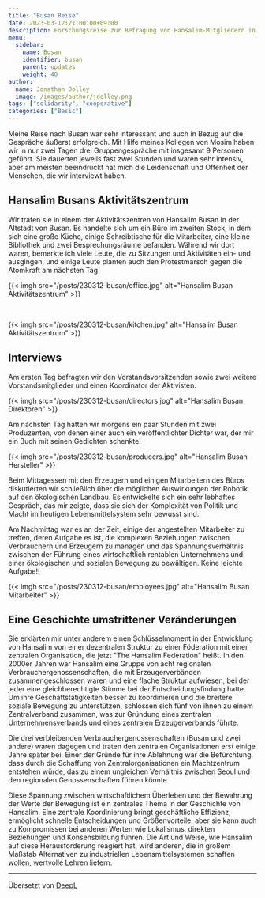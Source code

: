 ```yaml
---
title: "Busan Reise"
date: 2023-03-12T21:00:00+09:00
description: Forschungsreise zur Befragung von Hansalim-Mitgliedern in Busan
menu:
  sidebar:
    name: Busan
    identifier: busan
    parent: updates
    weight: 40
author:
  name: Jonathan Dolley
  image: /images/author/jdolley.png
tags: ["solidarity", "cooperative"]
categories: ["Basic"]
---
```


Meine Reise nach Busan war sehr interessant und auch in Bezug auf die Gespräche äußerst erfolgreich.
Mit Hilfe meines Kollegen von Mosim haben wir in nur zwei Tagen drei Gruppengespräche mit insgesamt 9 Personen geführt.
Sie dauerten jeweils fast zwei Stunden und waren sehr intensiv, aber am meisten beeindruckt hat mich die Leidenschaft und Offenheit der Menschen, die wir interviewt haben.

## Hansalim Busans Aktivitätszentrum

Wir trafen sie in einem der Aktivitätszentren von Hansalim Busan in der Altstadt von Busan.
Es handelte sich um ein Büro im zweiten Stock, in dem sich eine große Küche, einige Schreibtische für die Mitarbeiter, eine kleine Bibliothek und zwei Besprechungsräume befanden.
Während wir dort waren, bemerkte ich viele Leute, die zu Sitzungen und Aktivitäten ein- und ausgingen, und einige Leute planten auch den Protestmarsch gegen die Atomkraft am nächsten Tag.

{{< imgh src="/posts/230312-busan/office.jpg" alt="Hansalim Busan Aktivitätszentrum" >}}

<br />

{{< imgh src="/posts/230312-busan/kitchen.jpg" alt="Hansalim Busan Aktivitätszentrum" >}}

## Interviews

Am ersten Tag befragten wir den Vorstandsvorsitzenden sowie zwei weitere Vorstandsmitglieder und einen Koordinator der Aktivisten.

{{< imgh src="/posts/230312-busan/directors.jpg" alt="Hansalim Busan Direktoren" >}}

Am nächsten Tag hatten wir morgens ein paar Stunden mit zwei Produzenten, von denen einer auch ein veröffentlichter Dichter war, der mir ein Buch mit seinen Gedichten schenkte!

{{< imgh src="/posts/230312-busan/producers.jpg" alt="Hansalim Busan Hersteller" >}}

Beim Mittagessen mit den Erzeugern und einigen Mitarbeitern des Büros diskutierten wir schließlich über die möglichen Auswirkungen der Robotik auf den ökologischen Landbau.
Es entwickelte sich ein sehr lebhaftes Gespräch, das mir zeigte, dass sie sich der Komplexität von Politik und Macht im heutigen Lebensmittelsystem sehr bewusst sind.

Am Nachmittag war es an der Zeit, einige der angestellten Mitarbeiter zu treffen, deren Aufgabe es ist, die komplexen Beziehungen zwischen Verbrauchern und Erzeugern zu managen und das Spannungsverhältnis zwischen der Führung eines wirtschaftlich rentablen Unternehmens und einer ökologischen und sozialen Bewegung zu bewältigen.
Keine leichte Aufgabe!!

{{< imgh src="/posts/230312-busan/employees.jpg" alt="Hansalim Busan Mitarbeiter" >}}

## Eine Geschichte umstrittener Veränderungen

Sie erklärten mir unter anderem einen Schlüsselmoment in der Entwicklung von Hansalim von einer dezentralen Struktur zu einer Föderation mit einer zentralen Organisation, die jetzt "The Hansalim Federation" heißt.
In den 2000er Jahren war Hansalim eine Gruppe von acht regionalen Verbrauchergenossenschaften, die mit Erzeugerverbänden zusammengeschlossen waren und eine flache Struktur aufwiesen, bei der jeder eine gleichberechtigte Stimme bei der Entscheidungsfindung hatte.
Um ihre Geschäftstätigkeiten besser zu koordinieren und die breitere soziale Bewegung zu unterstützen, schlossen sich fünf von ihnen zu einem Zentralverband zusammen, was zur Gründung eines zentralen Unternehmensverbands und eines zentralen Erzeugerverbands führte.

Die drei verbleibenden Verbrauchergenossenschaften (Busan und zwei andere) waren dagegen und traten den zentralen Organisationen erst einige Jahre später bei.
Einer der Gründe für ihre Ablehnung war die Befürchtung, dass durch die Schaffung von Zentralorganisationen ein Machtzentrum entstehen würde, das zu einem ungleichen Verhältnis zwischen Seoul und den regionalen Genossenschaften führen könnte.

Diese Spannung zwischen wirtschaftlichem Überleben und der Bewahrung der Werte der Bewegung ist ein zentrales Thema in der Geschichte von Hansalim. Eine zentrale Koordinierung bringt geschäftliche Effizienz, ermöglicht schnelle Entscheidungen und Größenvorteile, aber sie kann auch zu Kompromissen bei anderen Werten wie Lokalismus, direkten Beziehungen und Konsensbildung führen.
Die Art und Weise, wie Hansalim auf diese Herausforderung reagiert hat, wird anderen, die in großem Maßstab Alternativen zu industriellen Lebensmittelsystemen schaffen wollen, wertvolle Lehren liefern.

---
Übersetzt von [DeepL](https://www.deepl.com)